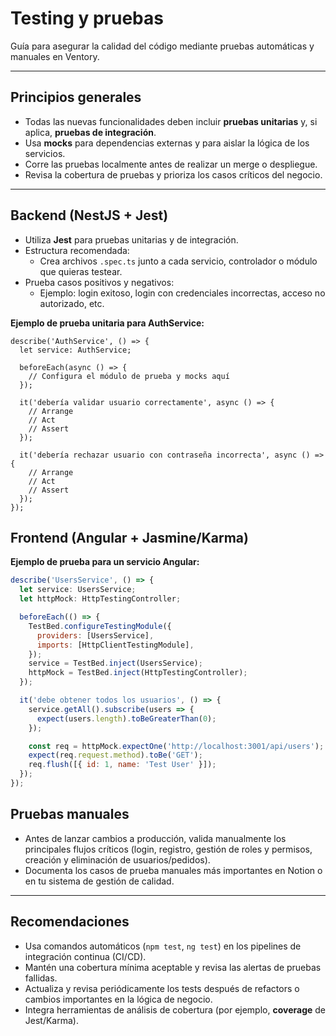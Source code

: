 # Testing y pruebas

Guía para asegurar la calidad del código mediante pruebas automáticas y manuales en Ventory.

---

## Principios generales

- Todas las nuevas funcionalidades deben incluir **pruebas unitarias** y, si aplica, **pruebas de integración**.
- Usa **mocks** para dependencias externas y para aislar la lógica de los servicios.
- Corre las pruebas localmente antes de realizar un merge o despliegue.
- Revisa la cobertura de pruebas y prioriza los casos críticos del negocio.

---

## Backend (NestJS + Jest)

- Utiliza **Jest** para pruebas unitarias y de integración.
- Estructura recomendada:
    - Crea archivos `.spec.ts` junto a cada servicio, controlador o módulo que quieras testear.
- Prueba casos positivos y negativos:
    - Ejemplo: login exitoso, login con credenciales incorrectas, acceso no autorizado, etc.

**Ejemplo de prueba unitaria para AuthService:**

```tsx
describe('AuthService', () => {
  let service: AuthService;

  beforeEach(async () => {
    // Configura el módulo de prueba y mocks aquí
  });

  it('debería validar usuario correctamente', async () => {
    // Arrange
    // Act
    // Assert
  });

  it('debería rechazar usuario con contraseña incorrecta', async () => {
    // Arrange
    // Act
    // Assert
  });
});

```

## Frontend (Angular + Jasmine/Karma)

**Ejemplo de prueba para un servicio Angular:**

```jsx
describe('UsersService', () => {
  let service: UsersService;
  let httpMock: HttpTestingController;

  beforeEach(() => {
    TestBed.configureTestingModule({
      providers: [UsersService],
      imports: [HttpClientTestingModule],
    });
    service = TestBed.inject(UsersService);
    httpMock = TestBed.inject(HttpTestingController);
  });

  it('debe obtener todos los usuarios', () => {
    service.getAll().subscribe(users => {
      expect(users.length).toBeGreaterThan(0);
    });

    const req = httpMock.expectOne('http://localhost:3001/api/users');
    expect(req.request.method).toBe('GET');
    req.flush([{ id: 1, name: 'Test User' }]);
  });
});

```

## Pruebas manuales

- Antes de lanzar cambios a producción, valida manualmente los principales flujos críticos (login, registro, gestión de roles y permisos, creación y eliminación de usuarios/pedidos).
- Documenta los casos de prueba manuales más importantes en Notion o en tu sistema de gestión de calidad.

---

## Recomendaciones

- Usa comandos automáticos (`npm test`, `ng test`) en los pipelines de integración continua (CI/CD).
- Mantén una cobertura mínima aceptable y revisa las alertas de pruebas fallidas.
- Actualiza y revisa periódicamente los tests después de refactors o cambios importantes en la lógica de negocio.
- Integra herramientas de análisis de cobertura (por ejemplo, **coverage** de Jest/Karma).